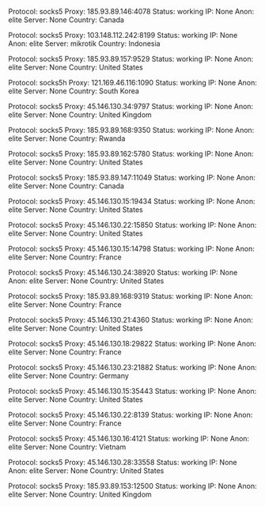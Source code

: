 Protocol: socks5
Proxy: 185.93.89.146:4078
Status: working
IP: None
Anon: elite
Server: None
Country: Canada

Protocol: socks5
Proxy: 103.148.112.242:8199
Status: working
IP: None
Anon: elite
Server: mikrotik
Country: Indonesia

Protocol: socks5
Proxy: 185.93.89.157:9529
Status: working
IP: None
Anon: elite
Server: None
Country: United States

Protocol: socks5h
Proxy: 121.169.46.116:1090
Status: working
IP: None
Anon: elite
Server: None
Country: South Korea

Protocol: socks5
Proxy: 45.146.130.34:9797
Status: working
IP: None
Anon: elite
Server: None
Country: United Kingdom

Protocol: socks5
Proxy: 185.93.89.168:9350
Status: working
IP: None
Anon: elite
Server: None
Country: Rwanda

Protocol: socks5
Proxy: 185.93.89.162:5780
Status: working
IP: None
Anon: elite
Server: None
Country: United States

Protocol: socks5
Proxy: 185.93.89.147:11049
Status: working
IP: None
Anon: elite
Server: None
Country: Canada

Protocol: socks5
Proxy: 45.146.130.15:19434
Status: working
IP: None
Anon: elite
Server: None
Country: United States

Protocol: socks5
Proxy: 45.146.130.22:15850
Status: working
IP: None
Anon: elite
Server: None
Country: United States

Protocol: socks5
Proxy: 45.146.130.15:14798
Status: working
IP: None
Anon: elite
Server: None
Country: France

Protocol: socks5
Proxy: 45.146.130.24:38920
Status: working
IP: None
Anon: elite
Server: None
Country: United States

Protocol: socks5
Proxy: 185.93.89.168:9319
Status: working
IP: None
Anon: elite
Server: None
Country: France

Protocol: socks5
Proxy: 45.146.130.21:4360
Status: working
IP: None
Anon: elite
Server: None
Country: United States

Protocol: socks5
Proxy: 45.146.130.18:29822
Status: working
IP: None
Anon: elite
Server: None
Country: France

Protocol: socks5
Proxy: 45.146.130.23:21882
Status: working
IP: None
Anon: elite
Server: None
Country: Germany

Protocol: socks5
Proxy: 45.146.130.15:35443
Status: working
IP: None
Anon: elite
Server: None
Country: United States

Protocol: socks5
Proxy: 45.146.130.22:8139
Status: working
IP: None
Anon: elite
Server: None
Country: France

Protocol: socks5
Proxy: 45.146.130.16:4121
Status: working
IP: None
Anon: elite
Server: None
Country: Vietnam

Protocol: socks5
Proxy: 45.146.130.28:33558
Status: working
IP: None
Anon: elite
Server: None
Country: United States

Protocol: socks5
Proxy: 185.93.89.153:12500
Status: working
IP: None
Anon: elite
Server: None
Country: United Kingdom

